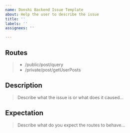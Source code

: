 ```yaml
---
name: Donshi Backend Issue Template
about: Help the user to describe the issue
title: ''
labels: ''
assignees: ''

---
```


## Routes
> - /public/post/query
> - /private/post/getUserPosts

## Description
> Describe what the issue is or what does it caused...

## Expectation
> Describe what do you expect the routes to behave...
